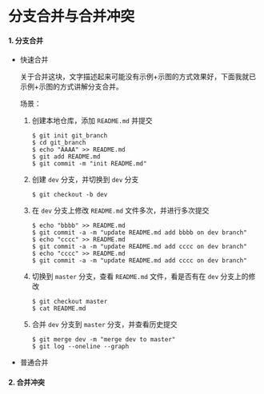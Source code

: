 # 分支合并与合并冲突

#### 1. 分支合并

* 快速合并

  关于合并这块，文字描述起来可能没有示例+示图的方式效果好，下面我就已示例+示图的方式讲解分支合并。

  场景：

  1. 创建本地仓库，添加 `README.md` 并提交

     ```shell
     $ git init git_branch
     $ cd git_branch
     $ echo "AAAA" >> README.md
     $ git add README.md
     $ git commit -m "init README.md"
     ```

  2. 创建 `dev` 分支，并切换到 `dev` 分支

     ```shell
     $ git checkout -b dev
     ```

  3. 在 `dev` 分支上修改 `README.md` 文件多次，并进行多次提交

     ```shell
     $ echo "bbbb" >> README.md
     $ git commit -a -m "update README.md add bbbb on dev branch"
     $ echo "cccc" >> README.md
     $ git commit -a -m "update README.md add cccc on dev branch"
     $ echo "cccc" >> README.md
     $ git commit -a -m "update README.md add cccc on dev branch"
     ```

  4. 切换到 `master` 分支，查看 `README.md` 文件，看是否有在 `dev` 分支上的修改

     ```shell
     $ git checkout master
     $ cat README.md
     ```

  5. 合并 `dev` 分支到 `master` 分支，并查看历史提交

     ```shell
     $ git merge dev -m "merge dev to master"
     $ git log --oneline --graph
     ```

* 普通合并

  

#### 2. 合并冲突

